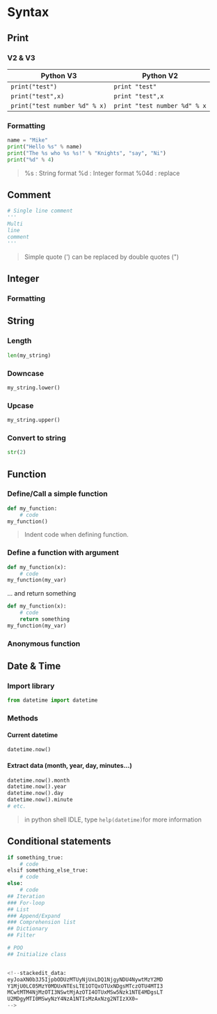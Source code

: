 # Syntax
## Print
### V2 & V3
Python V3 | Python V2
-------- | -----
`print("test")` | `print "test"`
`print("test",x)` | `print "test",x`
`print("test number %d" % x)` | `print "test number %d" % x`

### Formatting
```python
name = "Mike"
print("Hello %s" % name)
print("The %s who %s %s!" % "Knights", "say", "Ni")
print("%d" % 4)
```
> %s : String format
> %d : Integer format
> %04d : replace 
## Comment
```python
# Single line comment
''' 
Multi
line 
comment
'''
```
> Simple quote (') can be replaced by double quotes (")

## Integer
### Formatting

## String
### Length
```python
len(my_string)
```
### Downcase
```python
my_string.lower()
```
### Upcase
```python
my_string.upper()
```
### Convert to string
```python
str(2)
```


## Function
### Define/Call a simple function
```python
def my_function:
	# code
my_function()
```
> Indent code when defining function. 

### Define a function with argument
```python
def my_function(x):
	# code
my_function(my_var)
```
... and return something
```python
def my_function(x):
	# code
	return something
my_function(my_var)
```
### Anonymous function

## Date & Time
### Import library
```python
from datetime import datetime
```
### Methods
#### Current datetime
```python
datetime.now()
```
#### Extract data (month, year, day, minutes...)
```python
datetime.now().month
datetime.now().year
datetime.now().day
datetime.now().minute
# etc.
```
> in python shell IDLE, type `help(datetime)`for more information

## Conditional statements
```python
if something_true:
	# code
elsif something_else_true:
	# code 
else:
	# code
## Iteration
### For-loop
## List
### Append/Expand
### Comprehension list
## Dictionary
## Filter

# POO
## Initialize class


<!--stackedit_data:
eyJoaXN0b3J5IjpbODUzMTUyNjUxLDQ1NjgyNDU4NywtMzY2MD
Y1MjU0LC05MzY0MDUxNTEsLTE1OTQxOTUxNDgsMTczOTU4MTI3
MCwtMTM4NjMzOTI3NSwtMjAzOTI4OTUxMSw5Nzk1NTE4MDgsLT
U2MDgyMTI0MSwyNzY4NzA1NTIsMzAxNzg2NTIzXX0=
-->